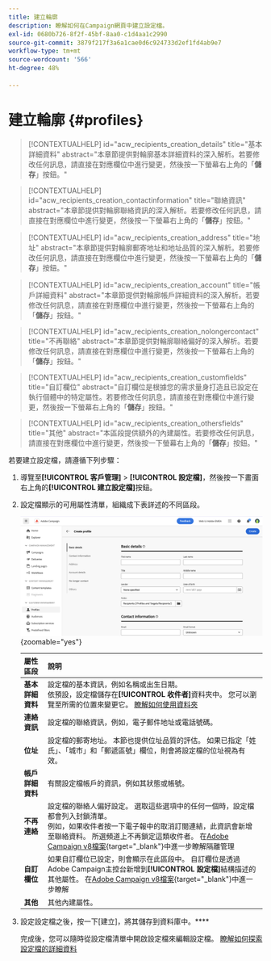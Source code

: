 ```yaml
---
title: 建立輪廓
description: 瞭解如何在Campaign網頁中建立設定檔。
exl-id: 0680b726-8f2f-45bf-8aa0-c1d4aa1c2990
source-git-commit: 3879f217f3a6a1cae0d6c924733d2ef1fd4ab9e7
workflow-type: tm+mt
source-wordcount: '566'
ht-degree: 48%

---
```


# 建立輪廓 {#profiles}

>[!CONTEXTUALHELP]
>id="acw_recipients_creation_details"
>title="基本詳細資料"
>abstract="本章節提供對輪廓基本詳細資料的深入解析。若要修改任何訊息，請直接在對應欄位中進行變更，然後按一下螢幕右上角的「**儲存**」按鈕。"

>[!CONTEXTUALHELP]
>id="acw_recipients_creation_contactinformation"
>title="聯絡資訊"
>abstract="本章節提供對輪廓聯絡資訊的深入解析。若要修改任何訊息，請直接在對應欄位中進行變更，然後按一下螢幕右上角的「**儲存**」按鈕。"

>[!CONTEXTUALHELP]
>id="acw_recipients_creation_address"
>title="地址"
>abstract="本章節提供對輪廓郵寄地址和地址品質的深入解析。若要修改任何訊息，請直接在對應欄位中進行變更，然後按一下螢幕右上角的「**儲存**」按鈕。"

>[!CONTEXTUALHELP]
>id="acw_recipients_creation_account"
>title="帳戶詳細資料"
>abstract="本章節提供對輪廓帳戶詳細資料的深入解析。若要修改任何訊息，請直接在對應欄位中進行變更，然後按一下螢幕右上角的「**儲存**」按鈕。"

>[!CONTEXTUALHELP]
>id="acw_recipients_creation_nolongercontact"
>title="不再聯絡"
>abstract="本章節提供對輪廓聯絡偏好的深入解析。若要修改任何訊息，請直接在對應欄位中進行變更，然後按一下螢幕右上角的「**儲存**」按鈕。"

>[!CONTEXTUALHELP]
>id="acw_recipients_creation_customfields"
>title="自訂欄位"
>abstract="自訂欄位是根據您的需求量身打造且已設定在執行個體中的特定屬性。若要修改任何訊息，請直接在對應欄位中進行變更，然後按一下螢幕右上角的「**儲存**」按鈕。"

>[!CONTEXTUALHELP]
>id="acw_recipients_creation_othersfields"
>title="其他"
>abstract="本區段提供額外的內建屬性。若要修改任何訊息，請直接在對應欄位中進行變更，然後按一下螢幕右上角的「**儲存**」按鈕。"

若要建立設定檔，請遵循下列步驟：

1. 導覽至&#x200B;**[!UICONTROL 客戶管理]** > **[!UICONTROL 設定檔]**，然後按一下畫面右上角的&#x200B;**[!UICONTROL 建立設定檔]**&#x200B;按鈕。

1. 設定檔顯示的可用屬性清單，組織成下表詳述的不同區段。

   ![](assets/create-profile.png){zoomable="yes"}

   | 屬性區段 | 說明 |
   |  ---  |  ---  |
   | **基本詳細資料** | 設定檔的基本資訊，例如名稱或出生日期。<br/>依預設，設定檔儲存在&#x200B;**[!UICONTROL 收件者]**&#x200B;資料夾中。 您可以瀏覽至所需的位置來變更它。 [瞭解如何使用資料夾](../get-started/permissions.md#folders) |
   | **連絡資訊** | 設定檔的聯絡資訊，例如，電子郵件地址或電話號碼。 |
   | **位址** | 設定檔的郵寄地址。 本節也提供位址品質的評估。 如果已指定「姓氏」、「城市」和「郵遞區號」欄位，則會將設定檔的位址視為有效。 |
   | **帳戶詳細資料** | 有關設定檔帳戶的資訊，例如其狀態或帳號。 |
   | **不再連絡** | 設定檔的聯絡人偏好設定。 選取這些選項中的任何一個時，設定檔都會列入封鎖清單。<br/>例如，如果收件者按一下電子報中的取消訂閱連結，此資訊會新增至聯絡資料。 所選頻道上不再鎖定這類收件者。 在[Adobe Campaign v8檔案](https://experienceleague.adobe.com/docs/campaign/campaign-v8/send/failures/quarantines.html){target="_blank"}中進一步瞭解隔離管理 |
   | **自訂欄位** | 如果自訂欄位已設定，則會顯示在此區段中。 自訂欄位是透過Adobe Campaign主控台新增到&#x200B;**[!UICONTROL 設定檔]**&#x200B;結構描述的其他屬性。 在[Adobe Campaign v8檔案](https://experienceleague.adobe.com/docs/campaign/campaign-v8/developer/shemas-forms/extend-schema.html){target="_blank"}中進一步瞭解 |
   | **其他** | 其他內建屬性。 |

1. 設定設定檔之後，按一下[建立]，將其儲存到資料庫中。****

   完成後，您可以隨時從設定檔清單中開啟設定檔來編輯設定檔。 [瞭解如何探索設定檔的詳細資料](profile-view.md)

